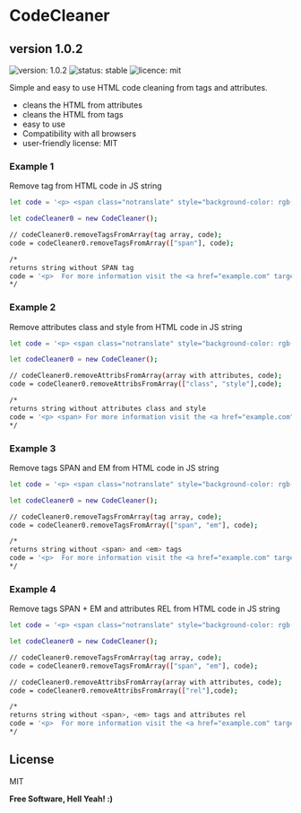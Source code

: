 # CodeCleaner
## version 1.0.2

![version: 1.0.2](https://img.shields.io/badge/flat-1.0.2-blue.svg?label=version)
![status: stable](https://img.shields.io/badge/flat-stable-blue.svg?label=status)
![licence: mit](https://img.shields.io/badge/flat-mit-blue.svg?label=license)

Simple and easy to use HTML code cleaning from tags and attributes.

- cleans the HTML from attributes
- cleans the HTML from tags
- easy to use
- Compatibility with all browsers
- user-friendly license: MIT


### Example 1

Remove tag <span> from HTML code in JS string

```sh
let code = '<p> <span class="notranslate" style="background-color: rgb(230, 236, 249);"> For more information visit the <a href="example.com" target="_blank" rel="noopener">Example.com</a> website.</span> </p><p> <span><em>Lorem Ipsum</em></a></span> </p>';

let codeCleaner0 = new CodeCleaner();

// codeCleaner0.removeTagsFromArray(tag array, code);
code = codeCleaner0.removeTagsFromArray(["span"], code);

/* 
returns string without SPAN tag
code = '<p>  For more information visit the <a href="example.com" target="_blank" rel="noopener">Example.com</a> website. </p><p> <em>Lorem Ipsum</em></a> </p>'
*/
```

### Example 2

Remove attributes class and style from HTML code in JS string

```sh
let code = '<p> <span class="notranslate" style="background-color: rgb(230, 236, 249);"> For more information visit the <a href="example.com" target="_blank" rel="noopener">Example.com</a> website.</span> </p><p> <span><em>Lorem Ipsum</em></a></span> </p>';

let codeCleaner0 = new CodeCleaner();

// codeCleaner0.removeAttribsFromArray(array with attributes, code);
code = codeCleaner0.removeAttribsFromArray(["class", "style"],code);

/* 
returns string without attributes class and style
code = '<p> <span> For more information visit the <a href="example.com" target="_blank" rel="noopener">Example.com</a> website.</span> </p><p> <span><em>Lorem Ipsum</em></a></span> </p>'
*/
```

### Example 3

Remove tags SPAN and EM from HTML code in JS string

```sh
let code = '<p> <span class="notranslate" style="background-color: rgb(230, 236, 249);"> For more information visit the <a href="example.com" target="_blank" rel="noopener">Example.com</a> website.</span> </p><p> <span><em>Lorem Ipsum</em></a></span> </p>';

let codeCleaner0 = new CodeCleaner();

// codeCleaner0.removeTagsFromArray(tag array, code);
code = codeCleaner0.removeTagsFromArray(["span", "em"], code);

/* 
returns string without <span> and <em> tags
code = '<p>  For more information visit the <a href="example.com" target="_blank" rel="noopener">Example.com</a> website. </p><p> </a> </p>'
*/
```

### Example 4

Remove tags SPAN + EM and attributes REL from HTML code in JS string

```sh
let code = '<p> <span class="notranslate" style="background-color: rgb(230, 236, 249);"> For more information visit the <a href="example.com" target="_blank" rel="noopener">Example.com</a> website.</span> </p><p> <span><em>Lorem Ipsum</em></a></span> </p>';

let codeCleaner0 = new CodeCleaner();

// codeCleaner0.removeTagsFromArray(tag array, code);
code = codeCleaner0.removeTagsFromArray(["span", "em"], code);

// codeCleaner0.removeAttribsFromArray(array with attributes, code);
code = codeCleaner0.removeAttribsFromArray(["rel"],code);

/* 
returns string without <span>, <em> tags and attributes rel
code = '<p>  For more information visit the <a href="example.com" target="_blank">Example.com</a> website. </p><p> </a> </p>'
*/
```

License
----

MIT

**Free Software, Hell Yeah! :)**
